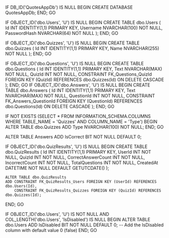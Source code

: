IF DB_ID('QuotesAppDb') IS NULL
BEGIN
    CREATE DATABASE QuotesAppDb;
END;
GO


IF OBJECT_ID('dbo.Users', 'U') IS NULL
BEGIN
    CREATE TABLE dbo.Users
    (
        Id INT IDENTITY(1,1) PRIMARY KEY,
        Username NVARCHAR(100) NOT NULL,
        PasswordHash NVARCHAR(64) NOT NULL
    );
END;
GO

IF OBJECT_ID('dbo.Quizzes', 'U') IS NULL
BEGIN
    CREATE TABLE dbo.Quizzes
    (
        Id INT IDENTITY(1,1) PRIMARY KEY,
        Name NVARCHAR(255) NOT NULL
    );
END;
GO

IF OBJECT_ID('dbo.Questions', 'U') IS NULL
BEGIN
    CREATE TABLE dbo.Questions
    (
        Id INT IDENTITY(1,1) PRIMARY KEY,
        Text NVARCHAR(MAX) NOT NULL,
        QuizId INT NOT NULL,
        CONSTRAINT FK_Questions_QuizId FOREIGN KEY (QuizId)
        REFERENCES dbo.Quizzes(Id) ON DELETE CASCADE
    );
END;
GO
IF OBJECT_ID('dbo.Answers', 'U') IS NULL
BEGIN
    CREATE TABLE dbo.Answers
    (
        Id INT IDENTITY(1,1) PRIMARY KEY,
        Text NVARCHAR(MAX) NOT NULL,
        QuestionId INT NOT NULL,
        CONSTRAINT FK_Answers_QuestionId FOREIGN KEY (QuestionId)
        REFERENCES dbo.Questions(Id) ON DELETE CASCADE
    );
END;
GO

IF NOT EXISTS (SELECT * FROM INFORMATION_SCHEMA.COLUMNS WHERE TABLE_NAME = 'Quizzes' AND COLUMN_NAME = 'Type')
BEGIN
    ALTER TABLE dbo.Quizzes
    ADD Type NVARCHAR(100) NOT NULL;
END;
GO

ALTER TABLE Answers ADD IsCorrect BIT NOT NULL DEFAULT 0;


IF OBJECT_ID('dbo.QuizResults', 'U') IS NULL
BEGIN
    CREATE TABLE dbo.QuizResults
    (
        Id INT IDENTITY(1,1) PRIMARY KEY,
        UserId INT NOT NULL,
        QuizId INT NOT NULL,
        CorrectAnswerCount INT NOT NULL,
        IncorrectCount INT NOT NULL,
        TotalQuestions INT NOT NULL,
        CreatedAt DATETIME NOT NULL DEFAULT GETUTCDATE()
    );

    ALTER TABLE dbo.QuizResults
    ADD CONSTRAINT FK_QuizResults_Users FOREIGN KEY (UserId) REFERENCES dbo.Users(Id),
        CONSTRAINT FK_QuizResults_Quizzes FOREIGN KEY (QuizId) REFERENCES dbo.Quizzes(Id);
END;
GO

IF OBJECT_ID('dbo.Users', 'U') IS NOT NULL AND COL_LENGTH('dbo.Users', 'IsDisabled') IS NULL
BEGIN
    ALTER TABLE dbo.Users
    ADD IsDisabled BIT NOT NULL DEFAULT 0;  -- Add the IsDisabled column with default value 0 (false)
END;
GO

